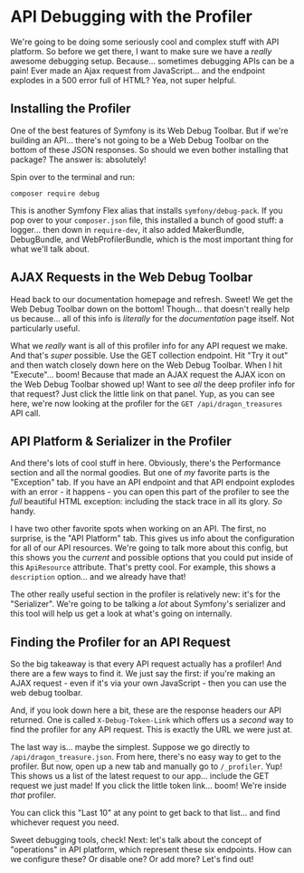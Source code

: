 # API Debugging with the Profiler

We're going to be doing some seriously cool and complex stuff with API platform.
So before we get there, I want to make sure we have a *really* awesome debugging
setup. Because... sometimes debugging APIs can be a pain! Ever made an Ajax request
from JavaScript... and the endpoint explodes in a 500 error full of HTML? Yea,
not super helpful.

## Installing the Profiler

One of the best features of Symfony is its Web Debug Toolbar. But if we're building
an API... there's not going to be a Web Debug Toolbar on the bottom of these JSON
responses. So should we even bother installing that package? The answer is: absolutely!

Spin over to the terminal and run:

```terminal
composer require debug
```

This is another Symfony Flex alias that installs `symfony/debug-pack`. If you pop
over to your `composer.json` file, this installed a bunch of good stuff: a
logger... then down in `require-dev`, it also added MakerBundle, DebugBundle,
and WebProfilerBundle, which is the most important thing for what we'll talk about.

## AJAX Requests in the Web Debug Toolbar

Head back to our documentation homepage and refresh. Sweet! We get the Web
Debug Toolbar down on the bottom! Though... that doesn't really help us because...
all of this info is *literally* for the *documentation* page itself. Not particularly
useful.

What we *really* want is all of this profiler info for any API request we make.
And that's *super* possible. Use the GET collection endpoint. Hit "Try it out" and
then watch closely down here on the Web Debug Toolbar. When I hit "Execute"... boom!
Because that made an AJAX request the AJAX icon on the Web Debug Toolbar showed
up! Want to see *all* the deep profiler info for that request? Just click the little
link on that panel. Yup, as you can see here, we're now looking at the profiler
for the `GET /api/dragon_treasures` API call.

## API Platform & Serializer in the Profiler

And there's lots of cool stuff in here. Obviously, there's the Performance section
and all the normal goodies. But one of *my* favorite parts is the "Exception" tab.
If you have an API endpoint and that API endpoint explodes with an error - it
happens - you can open this part of the profiler to see the *full* beautiful HTML
exception: including the stack trace in all its glory. *So* handy.

I have two other favorite spots when working on an API. The first,
no surprise, is the "API Platform" tab. This gives us info about the configuration
for all of our API resources. We're going to talk more about this config, but this
shows you the *current* and possible options that you could put inside of this
`ApiResource` attribute. That's pretty cool. For example, this shows a `description`
option... and we already have that!

The other really useful section in the profiler is relatively new: it's for
the "Serializer". We're going to be talking a *lot* about Symfony's serializer and
this tool will help us get a look at what's going on internally.

## Finding the Profiler for an API Request

So the big takeaway is that every API request actually has a profiler! And there
are a few ways to find it. We just say the first: if you're making an AJAX
request - even if it's via your own JavaScript - then you can use the web
debug toolbar.

And, if you look down here a bit, these are the response headers our API returned. One
is called `X-Debug-Token-Link` which offers us a *second* way to find the profiler
for any API request. This is exactly the URL we were just at.

The last way is... maybe the simplest. Suppose we go directly
to `/api/dragon_treasure.json`. From here, there's no easy way to get to the
profiler. But now, open up a new tab and manually go to `/_profiler`. Yup! This
shows us a list of the latest request to our app... include the GET request we just
made! If you click the little token link... boom! We're inside *that* profiler.

You can click this "Last 10" at any point to get back to that list... and
find whichever request you need.

Sweet debugging tools, check! Next: let's talk about the concept of "operations"
in API platform, which represent these six endpoints. How can we configure these?
Or disable one? Or add more? Let's find out!
